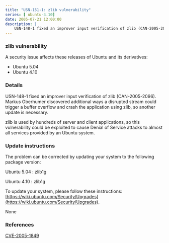 ```yaml
---
title: "USN-151-1: zlib vulnerability"
series: [ ubuntu-4.10]
date: 2005-07-21 12:00:00
description: |
    USN-148-1 fixed an improver input verification of zlib (CAN-2005-2096). Markus Oberhumer discovered additional ways a disrupted stream could trigger a buffer overflow and crash the application using zlib, so another update is necessary.
--- 
```

 
### zlib vulnerability

A security issue affects these releases of Ubuntu and its derivatives:

* Ubuntu 5.04
* Ubuntu 4.10

### Details

USN-148-1 fixed an improver input verification of zlib (CAN-2005-2096). Markus Oberhumer discovered additional ways a disrupted stream could trigger a buffer overflow and crash the application using zlib, so another update is necessary.

zlib is used by hundreds of server and client applications, so this vulnerability could be exploited to cause Denial of Service attacks to almost all services provided by an Ubuntu system.

### Update instructions

The problem can be corrected by updating your system to the following package version:

Ubuntu 5.04
 : zlib1g 

Ubuntu 4.10
 : zlib1g 

To update your system, please follow these instructions: [https://wiki.ubuntu.com/Security/Upgrades](https://wiki.ubuntu.com/Security/Upgrades).

None

### References

 [CVE-2005-1849](http://people.ubuntu.com/~ubuntu-security/cve/CVE-2005-1849)
 
